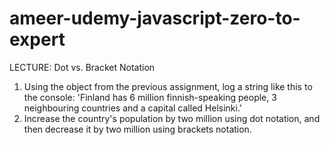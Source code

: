 # ameer-udemy-javascript-zero-to-expert

LECTURE: Dot vs. Bracket Notation
1. Using the object from the previous assignment, log a string like this to the 
console: 'Finland has 6 million finnish-speaking people, 3 neighbouring countries 
and a capital called Helsinki.'
2. Increase the country's population by two million using dot notation, and then 
decrease it by two million using brackets notation.